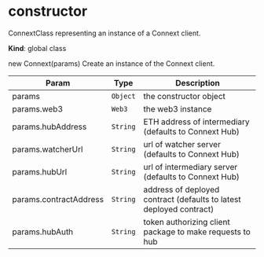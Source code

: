 # constructor

ConnextClass representing an instance of a Connext client.

**Kind**: global class

new Connext\(params\) Create an instance of the Connext client.

| Param | Type | Description |
| --- | --- | --- |
| params | `Object` | the constructor object |
| params.web3 | `Web3` | the web3 instance |
| params.hubAddress | `String` | ETH address of intermediary \(defaults to Connext Hub\) |
| params.watcherUrl | `String` | url of watcher server \(defaults to Connext Hub\) |
| params.hubUrl | `String` | url of intermediary server \(defaults to Connext Hub\) |
| params.contractAddress | `String` | address of deployed contract \(defaults to latest deployed contract\) |
| params.hubAuth | `String` | token authorizing client package to make requests to hub |



